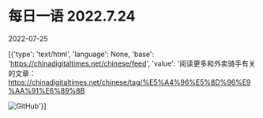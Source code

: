 # 每日一语 2022.7.24

2022-07-25

[{'type': 'text/html', 'language': None, 'base': 'https://chinadigitaltimes.net/chinese/feed', 'value': '阅读更多和外卖骑手有关的文章：https://chinadigitaltimes.net/chinese/tag/%E5%A4%96%E5%8D%96%E9%AA%91%E6%89%8B

![GitHub](https://chinadigitaltimes.net/chinese/files/2022/07/7.24.jpg)'}]